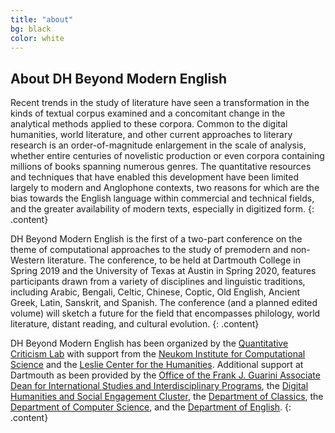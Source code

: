 ```yaml
---
title: "about"
bg: black
color: white
---
```


## About DH Beyond Modern English

Recent trends in the study of literature have seen a transformation in the kinds of textual corpus examined and a concomitant change in the analytical methods applied to these corpora. Common to the digital humanities, world literature, and other current approaches to literary research is an order-of-magnitude enlargement in the scale of analysis, whether entire centuries of novelistic production or even corpora containing millions of books spanning numerous genres. The quantitative resources and techniques that have enabled this development have been limited largely to modern and Anglophone contexts, two reasons for which are the bias towards the English language within commercial and technical fields, and the greater availability of modern texts, especially in digitized form.
{: .content}

DH Beyond Modern English is the first of a two-part conference on the theme of computational approaches to the study of premodern and non-Western literature. The conference, to be held at Dartmouth College in Spring 2019 and the University of Texas at Austin in Spring 2020, features participants drawn from a variety of disciplines and linguistic traditions, including Arabic, Bengali, Celtic, Chinese, Coptic, Old English, Ancient Greek, Latin, Sanskrit, and Spanish. The conference (and a planned edited volume) will sketch a future for the field that encompasses philology, world literature, distant reading, and cultural evolution.
{: .content}

DH Beyond Modern English has been organized by the [Quantitative Criticism Lab](https://www.qcrit.org/) with support from the [Neukom Institute for Computational Science](https://neukom.dartmouth.edu/) and the [Leslie Center for the Humanities](https://leslie.dartmouth.edu/). Additional support at Dartmouth as been provided by the [Office of the Frank J. Guarini Associate Dean for International Studies and Interdisciplinary Programs](https://faculty.dartmouth.edu/dean/about/academic-deans-divisions), the [Digital Humanities and Social Engagement Cluster](http://digitalhumanities.dartmouth.edu/academic-cluster-initiative-digital-humanities-and-social-engagement/), the [Department of Classics](https://classics.dartmouth.edu/), the [Department of Computer Science](https://web.cs.dartmouth.edu/), and the [Department of English](https://english.dartmouth.edu/).
{: .content}
